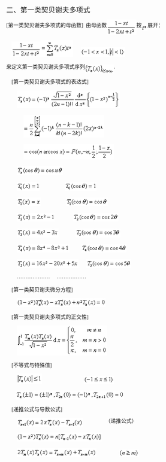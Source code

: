 <div class=Section1>
<p class=MsoNormal><span lang=ZH-CN style='font-size:14.0pt;font-family:宋体_GB2312'>二、第一类契贝谢夫多项式</span></p>
<p class=MsoNormal style='line-height:12.0pt'><span lang=EN-US
style='font-family:宋体_GB2312'>[</span><span lang=ZH-CN style='font-family:宋体_GB2312'>第一类契贝谢夫多项式的母函数</span><span
lang=EN-US style='font-family:宋体_GB2312'>]&nbsp; </span><span lang=ZH-CN
style='font-family:宋体_GB2312'>由母函数</span><sub><span lang=EN-US
style='font-size:10.5pt;font-family:宋体_GB2312'><img width=79 height=41
src="res/17e9d95da129bdd93c34fb6cc6aaaa52_5724_files/image002.gif"
u1:shapes="_x0000_i1025" align=absmiddle></span></sub><span lang=ZH-CN
style='font-family:宋体_GB2312'>按</span><sub><span lang=EN-US style='font-size:
10.5pt;font-family:宋体_GB2312'><img width=16 height=20
src="res/17e9d95da129bdd93c34fb6cc6aaaa52_5724_files/image004.gif"
u1:shapes="_x0000_i1026" align=absmiddle></span></sub><span lang=ZH-CN
style='font-family:宋体_GB2312'>展开：</span></p>
<p class=MsoNormal style='line-height:12.0pt'><span lang=EN-US
style='font-family:宋体_GB2312'>&nbsp;&nbsp;&nbsp; </span><sub><span lang=EN-US
style='font-size:10.5pt;font-family:宋体_GB2312'><img width=79 height=41
src="res/17e9d95da129bdd93c34fb6cc6aaaa52_5724_files/image006.gif"
u1:shapes="_x0000_i1027"><img width=85 height=45
src="res/17e9d95da129bdd93c34fb6cc6aaaa52_5724_files/image008.gif"
u1:shapes="_x0000_i1028"></span></sub><span lang=EN-US style='font-family:宋体_GB2312'>&nbsp;&nbsp;&nbsp;&nbsp;&nbsp;&nbsp;</span><sub><span
lang=EN-US style='font-size:10.5pt;font-family:宋体_GB2312'><img width=117
height=27 src="res/17e9d95da129bdd93c34fb6cc6aaaa52_5724_files/image010.gif"
u1:shapes="_x0000_i1029"></span></sub></p>
<p class=MsoNormal style='line-height:12.0pt'><span lang=ZH-CN
style='font-family:宋体_GB2312'>来定义第一类契贝谢夫多项式序列</span><sub><span lang=EN-US
style='font-size:10.5pt;font-family:宋体_GB2312'><img width=77 height=24
src="res/17e9d95da129bdd93c34fb6cc6aaaa52_5724_files/image012.gif"
u1:shapes="_x0000_i1030" align=absmiddle></span></sub><span lang=EN-US
style='font-family:宋体_GB2312'>.</span></p>
<p class=MsoNormal style='line-height:12.0pt'><span lang=EN-US
style='font-family:宋体_GB2312'>&nbsp;&nbsp;&nbsp; [</span><span lang=ZH-CN
style='font-family:宋体_GB2312'>第一类契贝谢夫多项式的表达式</span><span lang=EN-US
style='font-family:宋体_GB2312'>]</span></p>
<p class=MsoNormal style='line-height:12.0pt'><span lang=EN-US
style='font-family:宋体_GB2312'>&nbsp;&nbsp;&nbsp;&nbsp;&nbsp;&nbsp;&nbsp; </span><sub><span
lang=EN-US style='font-size:10.5pt;font-family:宋体_GB2312'><img width=275
height=48 src="res/17e9d95da129bdd93c34fb6cc6aaaa52_5724_files/image014.gif"
u1:shapes="_x0000_i1031"></span></sub></p>
<p class=MsoNormal style='line-height:12.0pt'><span lang=EN-US
style='font-family:宋体_GB2312'>&nbsp;&nbsp;&nbsp;&nbsp;&nbsp;&nbsp;&nbsp;&nbsp;&nbsp;&nbsp; &nbsp;
</span><sub><span lang=EN-US style='font-size:10.5pt;font-family:宋体_GB2312'><img
width=215 height=60 src="res/17e9d95da129bdd93c34fb6cc6aaaa52_5724_files/image016.gif"
u1:shapes="_x0000_i1032"></span></sub></p>
<p class=MsoNormal style='line-height:12.0pt'><span lang=EN-US
style='font-family:宋体_GB2312'>&nbsp;&nbsp;&nbsp;&nbsp;&nbsp;&nbsp;&nbsp;&nbsp;&nbsp;&nbsp; &nbsp;
</span><sub><span lang=EN-US style='font-size:10.5pt;font-family:宋体_GB2312'><img
width=241 height=41 src="res/17e9d95da129bdd93c34fb6cc6aaaa52_5724_files/image018.gif"
u1:shapes="_x0000_i1045"></span></sub></p>
<p class=MsoNormal style='line-height:12.0pt'><span lang=EN-US
style='font-family:宋体_GB2312'>&nbsp;&nbsp;&nbsp;&nbsp;&nbsp;&nbsp;&nbsp; </span><sub><span
lang=EN-US style='font-size:10.5pt;font-family:宋体_GB2312'><img width=123
height=24 src="res/17e9d95da129bdd93c34fb6cc6aaaa52_5724_files/image020.gif"
u1:shapes="_x0000_i1046"></span></sub></p>
<p class=MsoNormal style='line-height:12.0pt'><span lang=EN-US
style='font-family:宋体_GB2312'>&nbsp;&nbsp;&nbsp;&nbsp;&nbsp;&nbsp;&nbsp; </span><sub><span
lang=EN-US style='font-size:10.5pt;font-family:宋体_GB2312'><img width=61
height=24 src="res/17e9d95da129bdd93c34fb6cc6aaaa52_5724_files/image022.gif"
u1:shapes="_x0000_i1047"></span></sub><span lang=EN-US style='font-family:宋体_GB2312'>&nbsp;&nbsp;&nbsp;&nbsp;&nbsp;&nbsp;&nbsp;&nbsp;&nbsp;&nbsp;&nbsp;&nbsp;&nbsp;&nbsp;&nbsp; &nbsp;&nbsp;&nbsp;</span><sub><span
lang=EN-US style='font-size:10.5pt;font-family:宋体_GB2312'><img width=85
height=24 src="res/17e9d95da129bdd93c34fb6cc6aaaa52_5724_files/image024.gif"
u1:shapes="_x0000_i1048"></span></sub></p>
<p class=MsoNormal style='line-height:12.0pt'><span lang=EN-US
style='font-family:宋体_GB2312'>&nbsp;&nbsp;&nbsp;&nbsp;&nbsp;&nbsp;&nbsp; </span><sub><span
lang=EN-US style='font-size:10.5pt;font-family:宋体_GB2312'><img width=64
height=23 src="res/17e9d95da129bdd93c34fb6cc6aaaa52_5724_files/image026.gif"
u1:shapes="_x0000_i1049"></span></sub><span lang=EN-US style='font-family:宋体_GB2312'>&nbsp;&nbsp;&nbsp;&nbsp;&nbsp;&nbsp;&nbsp;&nbsp;&nbsp;&nbsp;&nbsp;&nbsp;&nbsp;&nbsp;&nbsp; &nbsp;&nbsp;&nbsp;</span><sub><span
lang=EN-US style='font-size:10.5pt;font-family:宋体_GB2312'><img width=112
height=23 src="res/17e9d95da129bdd93c34fb6cc6aaaa52_5724_files/image028.gif"
u1:shapes="_x0000_i1050"></span></sub></p>
<p class=MsoNormal style='line-height:12.0pt'><span lang=EN-US
style='font-family:宋体_GB2312'>&nbsp;&nbsp;&nbsp;&nbsp;&nbsp;&nbsp;&nbsp; </span><sub><span
lang=EN-US style='font-size:10.5pt;font-family:宋体_GB2312'><img width=101
height=23 src="res/17e9d95da129bdd93c34fb6cc6aaaa52_5724_files/image030.gif"
u1:shapes="_x0000_i1051"></span></sub><span lang=EN-US style='font-family:宋体_GB2312'>&nbsp;&nbsp;&nbsp;&nbsp;&nbsp;&nbsp;&nbsp;&nbsp;&nbsp;&nbsp; &nbsp;&nbsp;&nbsp;</span><sub><span
lang=EN-US style='font-size:10.5pt;font-family:宋体_GB2312'><img width=121
height=23 src="res/17e9d95da129bdd93c34fb6cc6aaaa52_5724_files/image032.gif"
u1:shapes="_x0000_i1052"></span></sub></p>
<p class=MsoNormal style='line-height:12.0pt'><span lang=EN-US
style='font-family:宋体_GB2312'>&nbsp;&nbsp;&nbsp;&nbsp;&nbsp;&nbsp;&nbsp; </span><sub><span
lang=EN-US style='font-size:10.5pt;font-family:宋体_GB2312'><img width=111
height=24 src="res/17e9d95da129bdd93c34fb6cc6aaaa52_5724_files/image034.gif"
u1:shapes="_x0000_i1053"></span></sub><span lang=EN-US style='font-family:宋体_GB2312'>&nbsp;&nbsp;&nbsp;&nbsp;&nbsp;&nbsp;&nbsp;&nbsp;&nbsp; &nbsp;&nbsp;&nbsp;</span><sub><span
lang=EN-US style='font-size:10.5pt;font-family:宋体_GB2312'><img width=120
height=24 src="res/17e9d95da129bdd93c34fb6cc6aaaa52_5724_files/image036.gif"
u1:shapes="_x0000_i1054"></span></sub></p>
<p class=MsoNormal style='line-height:12.0pt'><span lang=EN-US
style='font-family:宋体_GB2312'>&nbsp;&nbsp;&nbsp;&nbsp;&nbsp;&nbsp;&nbsp; </span><sub><span
lang=EN-US style='font-size:10.5pt;font-family:宋体_GB2312'><img width=140
height=23 src="res/17e9d95da129bdd93c34fb6cc6aaaa52_5724_files/image038.gif"
u1:shapes="_x0000_i1055"></span></sub><span lang=EN-US style='font-family:宋体_GB2312'>&nbsp;&nbsp;&nbsp;&nbsp;&nbsp; &nbsp;&nbsp;&nbsp;</span><sub><span
lang=EN-US style='font-size:10.5pt;font-family:宋体_GB2312'><img width=121
height=23 src="res/17e9d95da129bdd93c34fb6cc6aaaa52_5724_files/image040.gif"
u1:shapes="_x0000_i1056"></span></sub></p>
<p class=MsoNormal style='line-height:12.0pt'><span lang=EN-US
style='font-family:宋体_GB2312'>&nbsp;&nbsp;&nbsp;&nbsp;&nbsp;&nbsp;&nbsp; </span><sub><span
lang=EN-US style='font-size:10.5pt;font-family:宋体_GB2312'><img width=165
height=24 src="res/17e9d95da129bdd93c34fb6cc6aaaa52_5724_files/image042.gif"
u1:shapes="_x0000_i1057"></span></sub><span lang=EN-US style='font-family:宋体_GB2312'>&nbsp;&nbsp; &nbsp;&nbsp;&nbsp;</span><sub><span
lang=EN-US style='font-size:10.5pt;font-family:宋体_GB2312'><img width=120
height=24 src="res/17e9d95da129bdd93c34fb6cc6aaaa52_5724_files/image044.gif"
u1:shapes="_x0000_i1058"></span></sub></p>
<p class=MsoNormal style='line-height:12.0pt'><span lang=EN-US
style='font-family:宋体_GB2312'>&nbsp;&nbsp;&nbsp;&nbsp;&nbsp;&nbsp;&nbsp; </span><span
lang=ZH-CN style='font-family:宋体_GB2312'>···················</span><span
lang=EN-US style='font-family:宋体_GB2312'>&nbsp;&nbsp;&nbsp;&nbsp; </span><span
lang=ZH-CN style='font-family:宋体_GB2312'>·················</span></p>
<p class=MsoNormal style='line-height:12.0pt'><span lang=EN-US
style='font-family:宋体_GB2312'>&nbsp;&nbsp;&nbsp; [</span><span lang=ZH-CN
style='font-family:宋体_GB2312'>第一类契贝谢夫微分方程</span><span lang=EN-US
style='font-family:宋体_GB2312'>]</span></p>
<p class=MsoNormal style='line-height:12.0pt'><span lang=EN-US
style='font-family:宋体_GB2312'>&nbsp;&nbsp;&nbsp;&nbsp;&nbsp;&nbsp;&nbsp; </span><sub><span
lang=EN-US style='font-size:10.5pt;font-family:宋体_GB2312'><img width=237
height=24 src="res/17e9d95da129bdd93c34fb6cc6aaaa52_5724_files/image046.gif"
u1:shapes="_x0000_i1059"></span></sub></p>
<p class=MsoNormal style='line-height:12.0pt'><span lang=EN-US
style='font-family:宋体_GB2312'>&nbsp;&nbsp;&nbsp; [</span><span lang=ZH-CN
style='font-family:宋体_GB2312'>第一类契贝谢夫多项式的正交性</span><span lang=EN-US
style='font-family:宋体_GB2312'>]</span></p>
<p class=MsoNormal style='line-height:12.0pt'><span lang=EN-US
style='font-family:宋体_GB2312'>&nbsp;&nbsp;&nbsp;&nbsp;&nbsp;&nbsp;&nbsp; </span><sub><span
lang=EN-US style='font-size:10.5pt;font-family:宋体_GB2312'><img width=240
height=80 src="res/17e9d95da129bdd93c34fb6cc6aaaa52_5724_files/image048.gif"
u1:shapes="_x0000_i1060"></span></sub></p>
<p class=MsoNormal style='line-height:12.0pt'><span lang=EN-US
style='font-family:宋体_GB2312'>&nbsp;&nbsp;&nbsp; [</span><span lang=ZH-CN
style='font-family:宋体_GB2312'>不等式与特殊值</span><span lang=EN-US style='font-family:
宋体_GB2312'>]</span></p>
<p class=MsoNormal style='line-height:12.0pt'><span lang=EN-US
style='font-family:宋体_GB2312'>&nbsp;&nbsp;&nbsp;&nbsp;&nbsp;&nbsp;&nbsp; </span><sub><span
lang=EN-US style='font-size:10.5pt;font-family:宋体_GB2312'><img width=67
height=27 src="res/17e9d95da129bdd93c34fb6cc6aaaa52_5724_files/image050.gif"
u1:shapes="_x0000_i1061"></span></sub><span lang=EN-US style='font-family:宋体_GB2312'>&nbsp;&nbsp;&nbsp;&nbsp;&nbsp;&nbsp;&nbsp;&nbsp;&nbsp;&nbsp;&nbsp;&nbsp;&nbsp;&nbsp;&nbsp;&nbsp;&nbsp;&nbsp;&nbsp;&nbsp;&nbsp;&nbsp;&nbsp;&nbsp;&nbsp;&nbsp;&nbsp;&nbsp;&nbsp;&nbsp;&nbsp;&nbsp;</span><sub><span
lang=EN-US style='font-size:10.5pt;font-family:宋体_GB2312'><img width=80
height=21 src="res/17e9d95da129bdd93c34fb6cc6aaaa52_5724_files/image052.gif"
u1:shapes="_x0000_i1062"></span></sub></p>
<p class=MsoNormal style='line-height:12.0pt'><span lang=EN-US
style='font-family:宋体_GB2312'>&nbsp;&nbsp;&nbsp;&nbsp;&nbsp;&nbsp; </span><sub><span
lang=EN-US style='font-size:10.5pt;font-family:宋体_GB2312'><img width=289
height=24 src="res/17e9d95da129bdd93c34fb6cc6aaaa52_5724_files/image054.gif"
u1:shapes="_x0000_i1063"></span></sub></p>
<p class=MsoNormal style='line-height:12.0pt'><span lang=EN-US
style='font-family:宋体_GB2312'>&nbsp;&nbsp;&nbsp; [</span><span lang=ZH-CN
style='font-family:宋体_GB2312'>递推公式与导数公式</span><span lang=EN-US
style='font-family:宋体_GB2312'>]</span></p>
<p class=MsoNormal style='line-height:12.0pt'><span lang=EN-US
style='font-family:宋体_GB2312'>&nbsp;&nbsp;&nbsp;&nbsp;&nbsp;&nbsp;&nbsp; </span><sub><span
lang=EN-US style='font-size:10.5pt;font-family:宋体_GB2312'><img width=177
height=24 src="res/17e9d95da129bdd93c34fb6cc6aaaa52_5724_files/image056.gif"
u1:shapes="_x0000_i1064" align=absmiddle></span></sub><span lang=EN-US
style='font-family:宋体_GB2312'>&nbsp;&nbsp;&nbsp;&nbsp;&nbsp;&nbsp;&nbsp;&nbsp;&nbsp;&nbsp;&nbsp;&nbsp;&nbsp;&nbsp;&nbsp;&nbsp;&nbsp;</span><span
lang=ZH-CN style='font-family:宋体_GB2312'>（递推公式）</span></p>
<p class=MsoNormal style='line-height:12.0pt'><span lang=EN-US
style='font-family:宋体_GB2312'>&nbsp;&nbsp;&nbsp;&nbsp;&nbsp;&nbsp;&nbsp; </span><sub><span
lang=EN-US style='font-size:10.5pt;font-family:宋体_GB2312'><img width=227
height=24 src="res/17e9d95da129bdd93c34fb6cc6aaaa52_5724_files/image058.gif"
u1:shapes="_x0000_i1065"></span></sub></p>
<p class=MsoNormal style='line-height:12.0pt'><span lang=EN-US
style='font-family:宋体_GB2312'>&nbsp;&nbsp;&nbsp;&nbsp;&nbsp;&nbsp; &nbsp;</span><sub><span
lang=EN-US style='font-size:10.5pt;font-family:宋体_GB2312'><img width=213
height=24 src="res/17e9d95da129bdd93c34fb6cc6aaaa52_5724_files/image060.gif"
u1:shapes="_x0000_i1066"></span></sub><span lang=EN-US style='font-family:宋体_GB2312'>&nbsp;&nbsp;&nbsp;&nbsp;&nbsp;&nbsp;&nbsp;&nbsp;&nbsp;&nbsp;&nbsp;&nbsp;&nbsp;&nbsp;&nbsp;&nbsp;
</span><sub><span lang=EN-US style='font-size:10.5pt;font-family:宋体_GB2312'><img
width=53 height=21 src="res/17e9d95da129bdd93c34fb6cc6aaaa52_5724_files/image062.gif"
u1:shapes="_x0000_i1067"></span></sub></p>
</div>